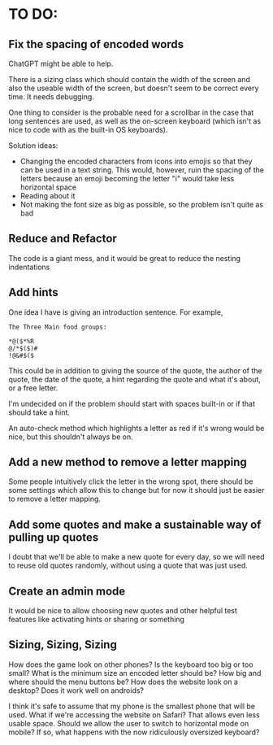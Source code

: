 # TO DO:

## Fix the spacing of encoded words

ChatGPT might be able to help.

There is a sizing class which should contain the width of the screen and also the useable width of the screen, but doesn't seem to be correct every time. It needs debugging.

One thing to consider is the probable need for a scrollbar in the case that long sentences are used, as well as the on-screen keyboard (which isn't as nice to code with as the built-in OS keyboards).

Solution ideas:

- Changing the encoded characters from icons into emojis so that they can be used in a text string. This would, however, ruin the spacing of the letters because an emoji becoming the letter "i" would take less horizontal space
- Reading about it
- Not making the font size as big as possible, so the problem isn't quite as bad

## Reduce and Refactor

The code is a giant mess, and it would be great to reduce the nesting indentations

## Add hints

One idea I have is giving an introduction sentence. For example,

```
The Three Main food groups:

*@($*%R
@/*$($)#
!@&#$($
```

This could be in addition to giving the source of the quote, the author of the quote, the date of the quote, a hint regarding the quote and what it's about, or a free letter.

I'm undecided on if the problem should start with spaces built-in or if that should take a hint.

An auto-check method which highlights a letter as red if it's wrong would be nice, but this shouldn't always be on.

## Add a new method to remove a letter mapping

Some people intuitively click the letter in the wrong spot, there should be some settings which allow this to change but for now it should just be easier to remove a letter mapping.

## Add some quotes and make a sustainable way of pulling up quotes

I doubt that we'll be able to make a new quote for every day, so we will need to reuse old quotes randomly, without using a quote that was just used.

## Create an admin mode

It would be nice to allow choosing new quotes and other helpful test features like activating hints or sharing or something

## Sizing, Sizing, Sizing

How does the game look on other phones? Is the keyboard too big or too small? What is the minimum size an encoded letter should be? How big and where should the menu buttons be? How does the website look on a desktop? Does it work well on androids?

I think it's safe to assume that my phone is the smallest phone that will be used. What if we're accessing the website on Safari? That allows even less usable space. Should we allow the user to switch to horizontal mode on mobile? If so, what happens with the now ridiculously oversized keyboard?
